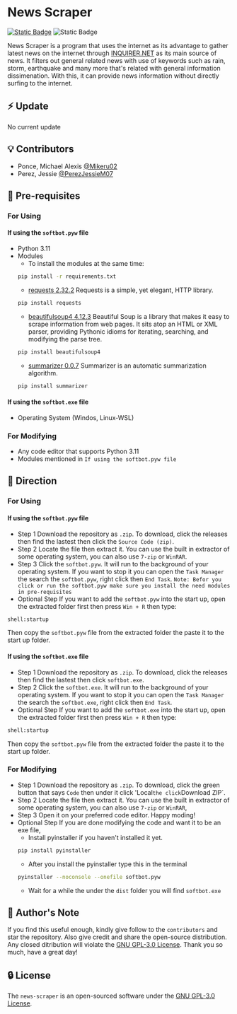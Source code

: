 # News Scraper

[![Static Badge](https://img.shields.io/badge/Licence-GNU%20GPL%203.0-blue)](https://opensource.org/license/gpl-3-0)
![Static Badge](https://img.shields.io/badge/Platform-Linux%20Windows-white)

News Scraper is a program that uses the internet as its advantage to gather latest news on the internet through
[INQUIRER.NET](https://newsinfo.inquirer.net/) as its main source of news. It filters out general related news with
use of keywords such as rain, storm, earthquake and many more that's related with general information dissimenation.
With this, it can provide news information without directly surfing to the internet.

## :zap: Update
No current update

## :bulb: Contributors
* Ponce, Michael Alexis [@Mikeru02](https://github.com/Mikeru02)
* Perez, Jessie [@PerezJessieM07](https://github.com/PerezJessieM07)

## :pencil: Pre-requisites
### For Using
#### If using the `softbot.pyw` file
* Python 3.11
* Modules 
    * To install the modules at the same time:
    ```bash
    pip install -r requirements.txt
    ```
    * [requests 2.32.2](https://pypi.org/project/requests/)
    Requests is a simple, yet elegant, HTTP library.
    ```bash
    pip install requests
    ```
    * [beautifulsoup4 4.12.3](https://pypi.org/project/beautifulsoup4/)
    Beautiful Soup is a library that makes it easy to scrape information from web pages. It sits atop an HTML or XML parser, providing Pythonic idioms for iterating, searching, and modifying the parse tree.
    ```bash
    pip install beautifulsoup4
    ```
    * [summarizer 0.0.7](https://pypi.org/project/summarizer/)
    Summarizer is an automatic summarization algorithm.
    ```bash
    pip install summarizer
    ```
#### If using the `softbot.exe` file
* Operating System (Windos, Linux-WSL)

### For Modifying
* Any code editor that supports Python 3.11
* Modules mentioned in `If using the softbot.pyw file`

## :rocket: Direction
### For Using
#### If using the `softbot.pyw` file
* Step 1
Download the repository as `.zip`. To download, click the releases then find the lastest then click
the `Source Code (zip)`.
* Step 2
Locate the file then extract it. You can use the built in extractor of some operating system, you can
also use `7-zip` or `WinRAR`.
* Step 3
Click the `softbot.pyw`. It will run to the background of your operating system. If you want to stop it
you can open the `Task Manager` the search the `softbot.pyw`, right click then `End Task`.
`Note: Befor you click or run the softbot.pyw make sure you install the need modules in pre-requisites`
* Optional Step
If you want to add the `softbot.pyw` into the start up, open the extracted folder first then
press `Win + R` then type:
```bash
shell:startup
```
Then copy the `softbot.pyw` file from the extracted folder the paste it to the start up folder.

#### If using the `softbot.exe` file
* Step 1
Download the repository as `.zip`. To download, click the releases then find the lastest then click
`softbot.exe`.
* Step 2
Click the `softbot.exe`. It will run to the background of your operating system. If you want to stop it
you can open the `Task Manager` the search the `softbot.exe`, right click then `End Task`.
* Optional Step
If you want to add the `softbot.exe` into the start up, open the extracted folder first then
press `Win + R` then type:
```bash
shell:startup
```
Then copy the `softbot.pyw` file from the extracted folder the paste it to the start up folder.

### For Modifying
* Step 1
Download the repository as `.zip`. To download, click the green button that says `Code` then
under it click 'Local` the click `Download ZIP`.
* Step 2
Locate the file then extract it. You can use the built in extractor of some operating system, you can
also use `7-zip` or `WinRAR`,
* Step 3
Open it on your preferred code editor. Happy moding!
* Optional Step
If you are done modifying the code and want it to be an exe file, 
    * Install pyinstaller if you haven't installed it yet.
    ```bash
    pip install pyinstaller
    ```
    * After you install the pyinstaller type this in the terminal
    ```bash
    pyinstaller --noconsole --onefile softbot.pyw
    ```
    * Wait for a while the under the `dist` folder you will find `softbot.exe`

## :sparkling_heart: Author's Note
If you find this useful enough, kindly give follow to the `contributors` and star the repository. Also
give credit and share the open-source distribution. Any closed ditribution will violate the [GNU GPL-3.0 License](https://opensource.org/license/gpl-3-0). Thank you so much, have a great day!

## :lock: License
The `news-scraper` is an open-sourced software under the [GNU GPL-3.0 License](https://opensource.org/license/gpl-3-0).

